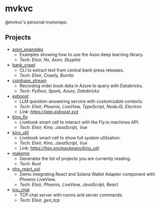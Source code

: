 # mvkvc

@mvkvc's personal monorepo.

## Projects

<!-- MAKEME START -->
<!-- THIS SECTION IS AUTOGENERATED -->
- [axon_examples](./exercises/axon_examples/README.md)
    - Examples showing how to use the Axon deep learning library.
    - *Tech: Elixir, Nx, Axon, Skypilot*
- [bank_crawl](./apps/bank_crawl/README.md)
    - CLI to extract text from central bank press releases.
    - *Tech: Elixir, Crawly, Burrito*
- [coinbase_stream](./exercises/coinbase_stream/README.md)
    - Recording order book data in Azure to query with Databricks.
    - *Tech: Python, Spark, Azure, Databricks*
- [exboost](./apps/exboost/README.md)
    - LLM question-answering service with customizable contexts.
    - *Tech: Elixir, Phoenix, LiveView, TypeScript, NodeJS, Electron*
    - *Link: https://app.exboost.xyz*
- [kino_fly](./libs/kino_fly/README.md)
    - Livebook smart cell to interact with the Fly.io machines API.
    - *Tech: Elixir, Kino, JavaScript, Vue*
- [kino_util](./libs/kino_util/README.md)
    - Livebook smart cell to show full system utilization.
    - *Tech: Elixir, Kino, JavaScript, Vue*
    - *Link: https://hex.pm/packages/kino_util*
- [makeme](./utils/makeme/README.md)
    - Generates the list of projects you are currently reading.
    - *Tech: Rust*
- [phx_react_sol](./utils/phx_react_sol/README.md)
    - Demo integrating React and Solana Wallet Adapter component with Phoenix LiveView.
    - *Tech: Elixir, Phoenix, LiveView, JavaScript, React*
- [tcp_chat](./apps/tcp_chat/README.md)
    - TCP chat server with rooms and server commands.
    - *Tech: Elixir, gen_tcp*
<!-- MAKEME END -->
